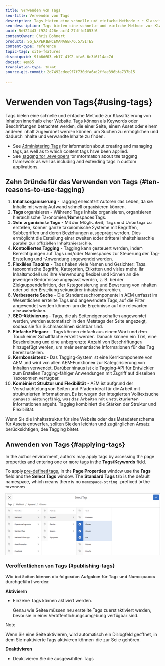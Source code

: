```yaml
---
title: Verwenden von Tags
seo-title: Verwenden von Tags
description: Tags bieten eine schnelle und einfache Methode zur Klassifizierung von Inhalten innerhalb einer Website.
seo-description: Tags bieten eine schnelle und einfache Methode zur Klassifizierung von Inhalten innerhalb einer Website.
uuid: 5d922443-f924-426e-acf4-27dffd1053f6
contentOwner: Chris Bohnert
products: SG_EXPERIENCEMANAGER/6.5/SITES
content-type: reference
topic-tags: site-features
discoiquuid: 9fb6d603-eb17-4192-bfa6-6c316f14ac7d
docset: aem65
translation-type: tm+mt
source-git-commit: 2d7492cdee9f7f730dfa6ad2ffae396b3a737b15

---
```



# Verwenden von Tags{#using-tags}

Tags bieten eine schnelle und einfache Methode zur Klassifizierung von Inhalten innerhalb einer Website. Tags können als Keywords oder Beschriftungen betrachtet werden, die einer Seite, einem Asset oder einem anderen Inhalt zugeordnet werden können, um Suchen zu ermöglichen und dadurch Inhalte und verwandte Inhalte zu finden.

* See [Administering Tags](/help/sites-administering/tags.md) for information about creating and managing tags, as well as to which content tags have been applied.
* See [Tagging for Developers](/help/sites-developing/tags.md) for information about the tagging framework as well as including and extending tags in custom applications.

## Zehn Gründe für das Verwenden von Tags {#ten-reasons-to-use-tagging}

1. **Inhaltsorganisierung** - Tagging erleichtert Autoren das Leben, da sie Inhalte mit wenig Aufwand schnell organisieren können.
1. **Tags** organisieren - Während Tags Inhalte organisieren, organisieren hierarchische Taxonomien/Namespaces Tags.
1. **Sehr organisierte Tags** - Mit der Möglichkeit, Tags und Untertags zu erstellen, können ganze taxonomische Systeme mit Begriffen, Subbegriffen und deren Beziehungen ausgeprägt werden. Dies ermöglicht die Erstellung einer zweiten (oder dritten) Inhaltshierarchie parallel zur offiziellen Inhaltshierarchie.
1. **Kontrolliertes Tagging** - Tagging kann gesteuert werden, indem Berechtigungen auf Tags und/oder Namespaces zur Steuerung der Tag-Erstellung und -Anwendung angewendet werden.
1. **Flexibles Tagging** - Tags haben viele Namen und Gesichter: Tags, taxonomische Begriffe, Kategorien, Etiketten und vieles mehr. Ihr Inhaltsmodell und ihre Verwendung flexibel und können an die jeweiligen Bedürfnisse angepasst werden, z. B. bei der Zielgruppendefinition, der Kategorisierung und Bewertung von Inhalten oder bei der Erstellung sekundärer Inhaltshierarchien.
1. **Verbesserte Suche** - Die Standardsuchkomponente in AEM umfasst im Wesentlichen erstellte Tags und angewendete Tags, auf die Filter angewendet werden können, um die Ergebnisse auf die relevanten einzuschränken.
1. **SEO-Aktivierung** - Tags, die als Seiteneigenschaften angewendet werden, werden automatisch in den Metatags der Seite angezeigt, sodass sie für Suchmaschinen sichtbar sind.
1. **Einfache Eleganz** - Tags können einfach aus einem Wort und dem Touch einer Schaltfläche erstellt werden. Danach können ein Titel, eine Beschreibung und eine unbegrenzte Anzahl von Beschriftungen hinzugefügt werden, um mehr semantische Informationen für das Tag bereitzustellen.
1. **Kernkonsistenz** - Das Tagging-System ist eine Kernkomponente von AEM und wird von allen AEM-Funktionen zur Kategorisierung von Inhalten verwendet. Darüber hinaus ist die Tagging-API für Entwickler zum Erstellen Tagging-fähiger Anwendungen mit Zugriff auf dieselben Taxonomien verfügbar.
1. **Kombiniert Struktur und Flexibilität** - AEM ist aufgrund der Verschachtelung von Seiten und Pfaden ideal für die Arbeit mit strukturierten Informationen. Es ist wegen der integrierten Volltextsuche genauso leistungsfähig, was das Arbeiten mit unstrukturierten Informationen angeht. Tagging kombiniert die Stärken der Struktur und Flexibilität.

Wenn Sie die Inhaltsstruktur für eine Website oder das Metadatenschema für Assets entwerfen, sollten Sie den leichten und zugänglichen Ansatz berücksichtigen, den Tagging bietet.

## Anwenden von Tags {#applying-tags}

In the author environment, authors may apply tags by accessing the page properties and entering one or more tags in the **Tags/Keywords** field.

To apply [pre-defined tags](/help/sites-administering/tags.md), in the **Page Properties** window use the **Tags** field and the **Select Tags** window. The **Standard Tags** tab is the default namespace, which means there is no `namespace-string:` prefixed to the taxonomy.

![chlimage_1-41](assets/chlimage_1-41.png)

### Veröffentlichen von Tags {#publishing-tags}

Wie bei Seiten können die folgenden Aufgaben für Tags und Namespaces durchgeführt werden:

**Aktivieren**

* Einzelne Tags können aktiviert werden.

   Genau wie Seiten müssen neu erstellte Tags zuerst aktiviert werden, bevor sie in einer Veröffentlichungsumgebung verfügbar sind.

>[!NOTE]
>
>Wenn Sie eine Seite aktivieren, wird automatisch ein Dialogfeld geöffnet, in dem Sie inaktivierte Tags aktivieren können, die zur Seite gehören.

**Deaktivieren**

* Deaktivieren Sie die ausgewählten Tags.
